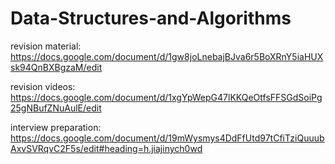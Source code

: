 # Data-Structures-and-Algorithms

revision material: https://docs.google.com/document/d/1gw8joLnebajBJva6r5BoXRnY5iaHUXsk94QnBXBgzaM/edit

revision videos: https://docs.google.com/document/d/1xgYpWepG47lKKQeOtfsFFSGdSoiPg25gNBufZNuAulE/edit

interview preparation: https://docs.google.com/document/d/19mWysmys4DdFfUtd97tCfiTziQuuubAxvSVRqvC2F5s/edit#heading=h.jiajinych0wd
